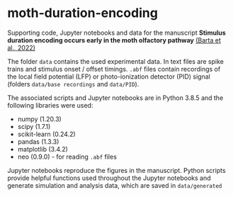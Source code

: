 # moth-duration-encoding

Supporting code, Jupyter notebooks and data for the manuscript **Stimulus duration encoding occurs early in the moth olfactory pathway** [(Barta et al., 2022)][biorxiv]

The folder `data` contains the used experimental data. In text files are spike trains and stimulus onset / offset timings. `.abf` files contain recordings of the local field potential (LFP) or photo-ionization detector (PID) signal (folders `data/base recordings` and `data/PID`).

The associated scripts and Jupyter notebooks are in Python 3.8.5 and the following libraries were used:
* numpy (1.20.3)
* scipy (1.7.1)
* scikit-learn (0.24.2)
* pandas (1.3.3)
* matplotlib (3.4.2)
* neo (0.9.0) - for reading `.abf` files

Jupyter notebooks reproduce the figures in the manuscript. Python scripts provide helpful functions used throughout the Jupyter notebooks and generate simulation and analysis data, which are saved in `data/generated`

[biorxiv]: https://www.biorxiv.org/content/10.1101/2022.07.21.501055v1
